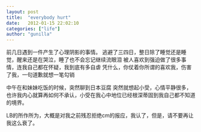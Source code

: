 ```yaml
---
layout: post
title:  "everybody hurt"
date:   2012-01-15 22:02:10
categories: ["life"]
author: "gunilla"
---
```


前几日遇到一件产生了心理阴影的事情。
逃避了三四日，整日除了睡觉还是睡觉，醒来还是在哭泣，睡了也不会忘记继续流眼泪
被人喜欢到强迫做了很多事情，连我自己都在怀疑，我到底有多自虐
凭什么，你仗着你所谓的喜欢我，伤害了我，一句道歉就想一笔勾销

中午在和妹妹吃饭的时候，突然聊到日本豆腐
突然就想起小受，心情平静很多，也许我内心就算再如何不承认，小受在我心中地位已经根深蒂固到我自己都不知道的境界。

LB的所作所为，大概是对我之前残忍拒绝cm的报应，我认了，但是，请不要再让我这么衰了。
